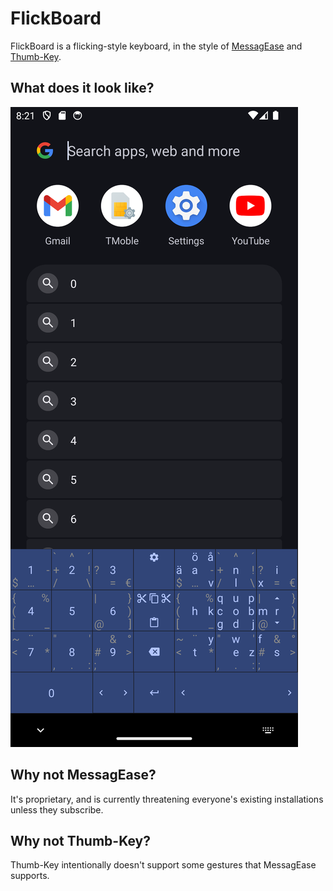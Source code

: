 # FlickBoard

FlickBoard is a flicking-style keyboard, in the style of [MessagEase] and [Thumb-Key].

## What does it look like?

![Screenshot](screenshot.png)

## Why not MessagEase?

It's proprietary, and is currently threatening everyone's existing installations unless they
subscribe.

## Why not Thumb-Key?

Thumb-Key intentionally doesn't support some gestures that MessagEase supports.

[MessagEase]: https://www.exideas.com/ME/index.php

[Thumb-Key]: https://github.com/dessalines/thumb-key